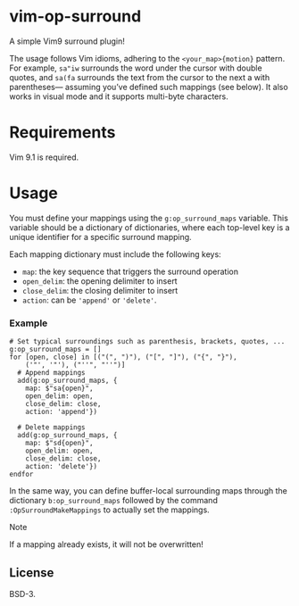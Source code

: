# vim-op-surround

A simple Vim9 surround plugin!

The usage follows Vim idioms, adhering to the `<your_map>{motion}` pattern.
For example, `sa"iw` surrounds the word under the cursor with double quotes,
and `sa(fa` surrounds the text from the cursor to the next a with parentheses—
assuming you’ve defined such mappings (see below). It also works in visual
mode and it supports multi-byte characters.

# Requirements

Vim 9.1 is required.

# Usage

You must define your mappings using the `g:op_surround_maps` variable. This
variable should be a dictionary of dictionaries, where each top-level key is a
unique identifier for a specific surround mapping.

Each mapping dictionary must include the following keys:

- `map`: the key sequence that triggers the surround operation
- `open_delim`: the opening delimiter to insert
- `close_delim`: the closing delimiter to insert
- `action`: can be `'append'` or `'delete'`.

### Example

```vim
# Set typical surroundings such as parenthesis, brackets, quotes, ...
g:op_surround_maps = []
for [open, close] in [("(", ")"), ("[", "]"), ("{", "}"),
    ('"', '"'), ("''", "''")]
  # Append mappings
  add(g:op_surround_maps, {
    map: $"sa{open}",
    open_delim: open,
    close_delim: close,
    action: 'append'})

  # Delete mappings
  add(g:op_surround_maps, {
    map: $"sd{open}",
    open_delim: open,
    close_delim: close,
    action: 'delete'})
endfor
```

In the same way, you can define buffer-local surrounding maps through the
dictionary `b:op_surround_maps` followed by the command
`:OpSurroundMakeMappings` to actually set the mappings.

> [!NOTE]
>
> If a mapping already exists, it will not be overwritten!

## License

BSD-3.

<!-- DO NOT REMOVE vim-markdown-extras references DO NOT REMOVE-->
